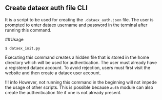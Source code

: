## Create dataex auth file CLI

It is a script to be used for creating the `.dataex_auth.json` file. The user is prompted to enter dataex username and password in the terminal after running this command.

##Usage

```
$ dataex_init.py
```

Executing this command creates a hidden file that is stored in the home directory which will be used for authentication. The user must already have a registered dataex account. To avoid rejection, users must first visit the website and then create a dataex user account. 

!!! info
    However, not running this command in the beginning will not impede the usage of other scripts. This is possible because `auth` module can also create the authentication file if one is not 
    already present.
